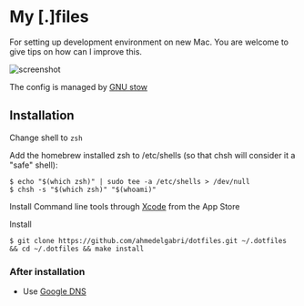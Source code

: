 # My [.]files

For setting up development environment on new Mac. You are welcome to give tips on how can I improve this.

![screenshot](https://raw.githubusercontent.com/ahmedelgabri/dotfiles/master/screenshot.gif)

The config is managed by [GNU stow](https://www.gnu.org/software/stow/)

## Installation

Change shell to `zsh`

Add the homebrew installed zsh to /etc/shells (so that chsh will consider it a "safe" shell):

    $ echo "$(which zsh)" | sudo tee -a /etc/shells > /dev/null
    $ chsh -s "$(which zsh)" "$(whoami)"

Install Command line tools through [Xcode](https://itunes.apple.com/en/app/xcode/id497799835?mt=12) from the App Store

Install

    $ git clone https://github.com/ahmedelgabri/dotfiles.git ~/.dotfiles && cd ~/.dotfiles && make install

### After installation

- Use [Google DNS](https://developers.google.com/speed/public-dns/)

